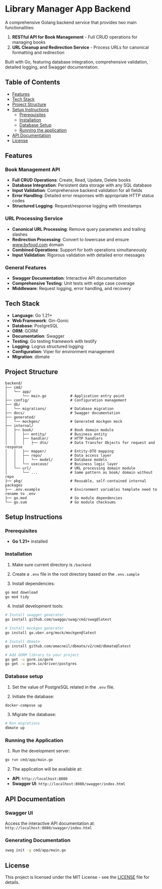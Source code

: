 # Library Manager App Backend

A comprehensive Golang backend service that provides two main functionalities:

1. **RESTful API for Book Management** - Full CRUD operations for managing books
2. **URL Cleanup and Redirection Service** - Process URLs for canonical formatting and redirection

Built with Go, featuring database integration, comprehensive validation, detailed logging, and Swagger documentation.

## Table of Contents

- [Features](#features)
- [Tech Stack](#tech-stack)
- [Project Structure](#project-structure)
- [Setup Instructions](#setup-instructions)
  - [Prerequisites](#prerequisites)
  - [Installation](#installation)
  - [Database Setup](#database-setup)
  - [Running the application](#running-the-application)
- [API Documentation](#api-documentation)
- [License](#license)

## Features

### Book Management API

- **Full CRUD Operations**: Create, Read, Update, Delete books
- **Database Integration**: Persistent data storage with any SQL database
- **Input Validation**: Comprehensive backend validation for all fields
- **Error Handling**: Detailed error responses with appropriate HTTP status codes
- **Structured Logging**: Request/response logging with timestamps

### URL Processing Service

- **Canonical URL Processing**: Remove query parameters and trailing slashes
- **Redirection Processing**: Convert to lowercase and ensure www.byfood.com domain
- **Combined Operations**: Support for both operations simultaneously
- **Input Validation**: Rigorous validation with detailed error messages

### General Features

- **Swagger Documentation**: Interactive API documentation
- **Comprehensive Testing**: Unit tests with edge case coverage
- **Middleware**: Request logging, error handling, and recovery

## Tech Stack

- **Language**: Go 1.21+
- **Web Framework**: Gin-Gonic
- **Database**: PostgreSQL
- **ORM**: GORM
- **Documentation**: Swagger
- **Testing**: Go testing framework with testify
- **Logging**: Logrus structured logging
- **Configuration**: Viper for environment management
- **Migration**: dbmate

## Project Structure

```
backend/
├── cmd/
│   └── app/
│       └── main.go           # Application entry point
├── config/                   # Configuration management
├── db/
│   └── migrations/           # Database migration
├── docs/                     # Swagger documentation
├── generated/
│   └── mockgen/              # Generated mockgen mock
├── internal/
│   ├── book/                 # Book domain module
│   │   ├── entity/           # Business entity
│   │   ├── handler/          # HTTP handlers
│   │   │   ├── dto/          # Data Transfer Objects for request and response
│   │   ├── mapper/           # Entity-DTO mapping
│   │   ├── repo/             # Data access layer
│   │   │   └── model/        # Database models
│   │   └── usecase/          # Business logic layer
│   └── url/                  # URL processing domain module
│       └── ...               # Same pattern as book/ domain without repo
├── pkg/                      # Reusable, self-contained internal packages
├── .env.example              # Environment variables template need to rename to .env
├── go.mod                    # Go module dependencies
└── go.sum                    # Go module checksums
```

## Setup Instructions

### Prerequisites

- **Go 1.21+** installed

### Installation

1. Make sure current directory is `/backend`

2. Create a `.env` file in the root directory based on the `.env.sample`

3. Install dependencies:

```bash
go mod download
go mod tidy
```

4. Install development tools:

```bash
# Install swagger generator
go install github.com/swaggo/swag/cmd/swag@latest

# Install mockgen generator
go install go.uber.org/mock/mockgen@latest

# Install dbmate
go install github.com/amacneil/dbmate/v2/cmd/dbmate@latest

# Add GORM library to your project
go get -u gorm.io/gorm
go get -u gorm.io/driver/postgres
```

### Database setup

1. Set the value of PostgreSQL related in the `.env` file.

2. Initiate the database:

```bash
docker-compose up
```

3. Migrate the database:

```bash
# Run migrations
dbmate up
```

### Running the Application

1. Run the development server:

```bash
go run cmd/app/main.go
```

2. The application will be available at:

- **API**: `http://localhost:8080`
- **Swagger UI**: `http://localhost:8080/swagger/index.html`

## API Documentation

### Swagger UI

Access the interactive API documentation at: `http://localhost:8080/swagger/index.html`

### Generating Documentation

```bash
swag init -g cmd/app/main.go
```

## License

This project is licensed under the MIT License - see the [LICENSE](../LICENSE) file for details.
